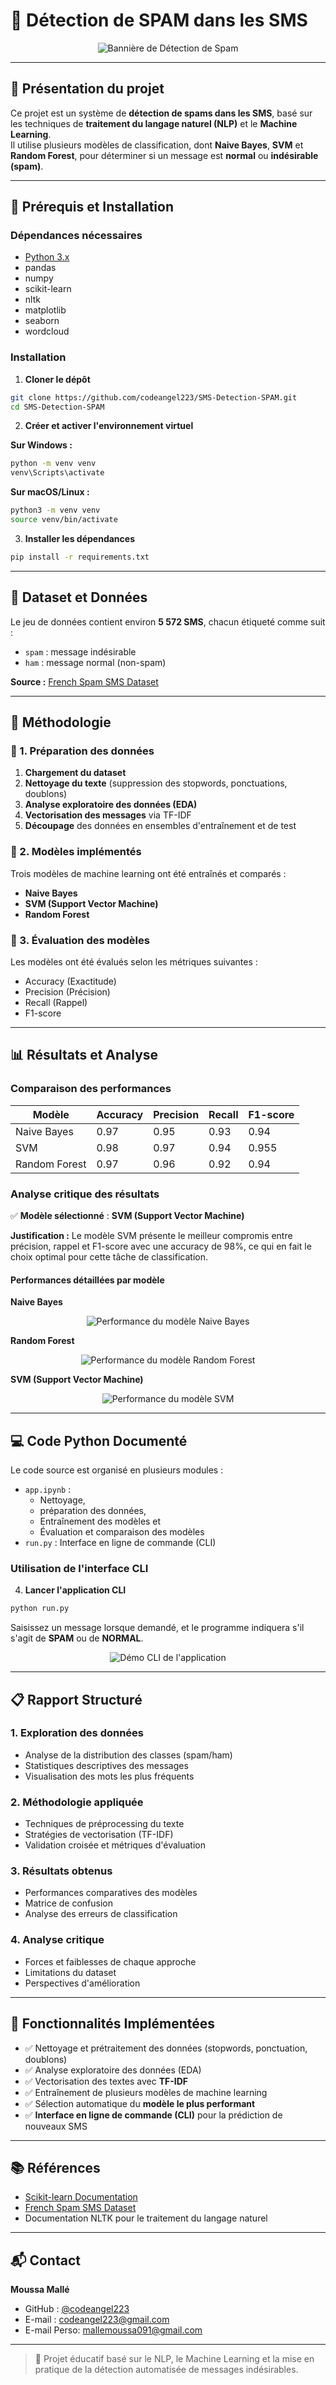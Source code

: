 # 📩 Détection de SPAM dans les SMS

<!-- IMAGE D'EN-TÊTE -->
<p align="center">
  <img src="Images/SPAM-DETECTION.png" alt="Bannière de Détection de Spam"/>
</p>

---

## 📌 Présentation du projet

Ce projet est un système de **détection de spams dans les SMS**, basé sur les techniques de **traitement du langage naturel (NLP)** et le **Machine Learning**.  
Il utilise plusieurs modèles de classification, dont **Naive Bayes**, **SVM** et **Random Forest**, pour déterminer si un message est **normal** ou **indésirable (spam)**.

---

## 🧰 Prérequis et Installation

### Dépendances nécessaires
- [Python 3.x](https://www.python.org/downloads/)
- pandas
- numpy
- scikit-learn
- nltk
- matplotlib
- seaborn
- wordcloud

### Installation

1. **Cloner le dépôt**
```bash
git clone https://github.com/codeangel223/SMS-Detection-SPAM.git
cd SMS-Detection-SPAM
```

2. **Créer et activer l'environnement virtuel**

**Sur Windows :**
```bash
python -m venv venv
venv\Scripts\activate
```

**Sur macOS/Linux :**
```bash
python3 -m venv venv
source venv/bin/activate
```

3. **Installer les dépendances**
```bash
pip install -r requirements.txt
```

---

## 📂 Dataset et Données

Le jeu de données contient environ **5 572 SMS**, chacun étiqueté comme suit :

- `spam` : message indésirable
- `ham` : message normal (non-spam)

**Source :** [French Spam SMS Dataset](https://www.kaggle.com/datasets/rajnathpatel/multilingual-spam-data?utm_source=chatgpt.com)

---

## 🔬 Méthodologie

### 🔹 1. Préparation des données
1. **Chargement du dataset**
2. **Nettoyage du texte** (suppression des stopwords, ponctuations, doublons)
3. **Analyse exploratoire des données (EDA)**
4. **Vectorisation des messages** via TF-IDF
5. **Découpage** des données en ensembles d'entraînement et de test

### 🔹 2. Modèles implémentés
Trois modèles de machine learning ont été entraînés et comparés :
- **Naive Bayes**
- **SVM (Support Vector Machine)**
- **Random Forest**

### 🔹 3. Évaluation des modèles
Les modèles ont été évalués selon les métriques suivantes :
- Accuracy (Exactitude)
- Precision (Précision)
- Recall (Rappel)
- F1-score

---

## 📊 Résultats et Analyse

### Comparaison des performances

| Modèle                | Accuracy | Precision | Recall | F1-score |
| --------------------- | -------- | --------- | ------ | -------- |
| Naive Bayes           | 0.97     | 0.95      | 0.93   | 0.94     |
| SVM                   | 0.98     | 0.97      | 0.94   | 0.955    |
| Random Forest         | 0.97     | 0.96      | 0.92   | 0.94     |

### Analyse critique des résultats

✅ **Modèle sélectionné** : **SVM (Support Vector Machine)**

**Justification :** Le modèle SVM présente le meilleur compromis entre précision, rappel et F1-score avec une accuracy de 98%, ce qui en fait le choix optimal pour cette tâche de classification.

#### Performances détaillées par modèle

**Naive Bayes**
<p align="center">
  <img src="Images/naives-bayes-perf.png" alt="Performance du modèle Naive Bayes"/>
</p>

**Random Forest**
<p align="center">
  <img src="Images/random-forest-perf.png" alt="Performance du modèle Random Forest"/>
</p>

**SVM (Support Vector Machine)**
<p align="center">
  <img src="Images/svm-perf.png" alt="Performance du modèle SVM"/>
</p>

---

## 💻 Code Python Documenté

Le code source est organisé en plusieurs modules :

- `app.ipynb` : 
  - Nettoyage, 
  - préparation des données, 
  - Entraînement des modèles et 
  - Évaluation et comparaison des modèles
- `run.py` : Interface en ligne de commande (CLI)

### Utilisation de l'interface CLI

4. **Lancer l'application CLI**
```bash
python run.py
```

Saisissez un message lorsque demandé, et le programme indiquera s'il s'agit de **SPAM** ou de **NORMAL**.

<p align="center">
  <img src="Images/cli_apptest.png" alt="Démo CLI de l'application"/>
</p>

---

## 📋 Rapport Structuré

### 1. Exploration des données
- Analyse de la distribution des classes (spam/ham)
- Statistiques descriptives des messages
- Visualisation des mots les plus fréquents

### 2. Méthodologie appliquée
- Techniques de préprocessing du texte
- Stratégies de vectorisation (TF-IDF)
- Validation croisée et métriques d'évaluation

### 3. Résultats obtenus
- Performances comparatives des modèles
- Matrice de confusion
- Analyse des erreurs de classification

### 4. Analyse critique
- Forces et faiblesses de chaque approche
- Limitations du dataset
- Perspectives d'amélioration

---

## 🔄 Fonctionnalités Implémentées

- ✅ Nettoyage et prétraitement des données (stopwords, ponctuation, doublons)
- ✅ Analyse exploratoire des données (EDA)
- ✅ Vectorisation des textes avec **TF-IDF**
- ✅ Entraînement de plusieurs modèles de machine learning
- ✅ Sélection automatique du **modèle le plus performant**
- ✅ **Interface en ligne de commande (CLI)** pour la prédiction de nouveaux SMS

---

## 📚 Références

- [Scikit-learn Documentation](https://scikit-learn.org/stable/tutorial/text_analytics/working_with_text_data.html)
- [French Spam SMS Dataset](https://www.kaggle.com/datasets/rajnathpatel/multilingual-spam-data?utm_source=chatgpt.com)
- Documentation NLTK pour le traitement du langage naturel

---

## 📬 Contact

**Moussa Mallé**

- GitHub : [@codeangel223](https://github.com/codeangel223)
- E-mail : [codeangel223@gmail.com](mailto:codeangel223@gmail.com)
- E-mail Perso: [mallemoussa091@gmail.com](mailto:mallemoussa091@gmail.com)

---

> 🧠 Projet éducatif basé sur le NLP, le Machine Learning et la mise en pratique de la détection automatisée de messages indésirables.